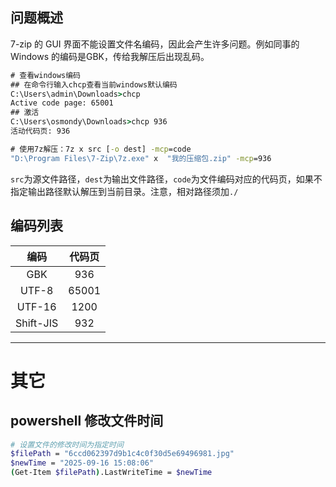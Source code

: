 

## 问题概述

7-zip 的 GUI 界面不能设置文件名编码，因此会产生许多问题。例如同事的 Windows 的编码是GBK，传给我解压后出现乱码。

```cmd
# 查看windows编码
## 在命令行输入chcp查看当前windows默认编码
C:\Users\admin\Downloads>chcp
Active code page: 65001
## 激活
C:\Users\osmondy\Downloads>chcp 936
活动代码页: 936

# 使用7z解压：7z x src [-o dest] -mcp=code
"D:\Program Files\7-Zip\7z.exe" x  "我的压缩包.zip" -mcp=936
```

`src`为源文件路径，`dest`为输出文件路径，`code`为文件编码对应的代码页，如果不指定输出路径默认解压到当前目录。注意，相对路径须加`./`

## 编码列表

|   编码    | 代码页 |
| :-------: | :----: |
|    GBK    |  936   |
|   UTF-8   | 65001  |
|  UTF-16   |  1200  |
| Shift-JIS |  932   |


---
# 其它
## powershell 修改文件时间
```bash
# 设置文件的修改时间为指定时间
$filePath = "6ccd062397d9b1c4c0f30d5e69496981.jpg"
$newTime = "2025-09-16 15:08:06"
(Get-Item $filePath).LastWriteTime = $newTime
```
